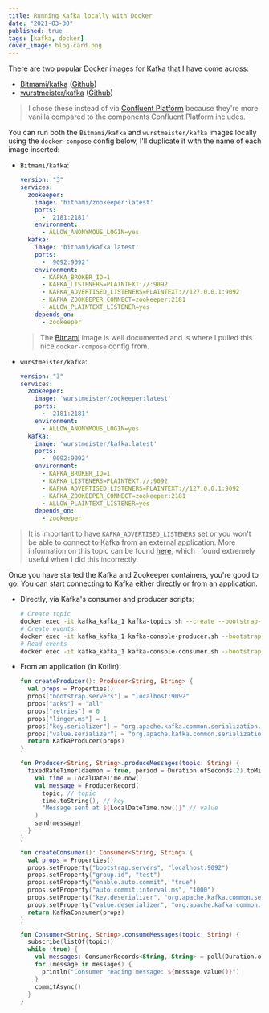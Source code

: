 ```yaml
---
title: Running Kafka locally with Docker
date: "2021-03-30"
published: true
tags: [kafka, docker]
cover_image: blog-card.png
---
```


There are two popular Docker images for Kafka that I have come across:

- [Bitmami/kafka](https://hub.docker.com/r/bitnami/kafka/) ([Github](https://github.com/bitnami/bitnami-docker-kafka))
- [wurstmeister/kafka](https://hub.docker.com/r/wurstmeister/kafka/) ([Github](https://github.com/wurstmeister/kafka-docker))

> I chose these instead of via [Confluent Platform](https://docs.confluent.io/platform/current/quickstart/ce-docker-quickstart.html) because they're more vanilla compared to the components Confluent Platform includes.

You can run both the `Bitmami/kafka` and `wurstmeister/kafka` images locally using the `docker-compose` config below, I'll duplicate it with the name of each image inserted:

- `Bitmami/kafka`:

  ```yml
  version: "3"
  services:
    zookeeper:
      image: 'bitnami/zookeeper:latest'
      ports:
        - '2181:2181'
      environment:
        - ALLOW_ANONYMOUS_LOGIN=yes
    kafka:
      image: 'bitnami/kafka:latest'
      ports:
        - '9092:9092'
      environment:
        - KAFKA_BROKER_ID=1
        - KAFKA_LISTENERS=PLAINTEXT://:9092
        - KAFKA_ADVERTISED_LISTENERS=PLAINTEXT://127.0.0.1:9092
        - KAFKA_ZOOKEEPER_CONNECT=zookeeper:2181
        - ALLOW_PLAINTEXT_LISTENER=yes
      depends_on:
        - zookeeper
  ```

  > The [Bitnami](https://github.com/bitnami/bitnami-docker-kafka) image is well documented and is where I pulled this nice `docker-compose` config from.

- `wurstmeister/kafka`:

  ```yml
  version: "3"
  services:
    zookeeper:
      image: 'wurstmeister/zookeeper:latest'
      ports:
        - '2181:2181'
      environment:
        - ALLOW_ANONYMOUS_LOGIN=yes
    kafka:
      image: 'wurstmeister/kafka:latest'
      ports:
        - '9092:9092'
      environment:
        - KAFKA_BROKER_ID=1
        - KAFKA_LISTENERS=PLAINTEXT://:9092
        - KAFKA_ADVERTISED_LISTENERS=PLAINTEXT://127.0.0.1:9092
        - KAFKA_ZOOKEEPER_CONNECT=zookeeper:2181
        - ALLOW_PLAINTEXT_LISTENER=yes
      depends_on:
        - zookeeper
  ```

> It is important to have `KAFKA_ADVERTISED_LISTENERS` set or you won't be able to connect to Kafka from an external application. More information on this topic can be found [here](https://www.confluent.io/blog/kafka-client-cannot-connect-to-broker-on-aws-on-docker-etc/), which I found extremely useful when I did this incorrectly.

Once you have started the Kafka and Zookeeper containers, you're good to go. You can start connecting to Kafka either directly or from an application.

- Directly, via Kafka's consumer and producer scripts:

  ```bash
  # Create topic
  docker exec -it kafka_kafka_1 kafka-topics.sh --create --bootstrap-server kafka:9092 --topic my-topic
  # Create events
  docker exec -it kafka_kafka_1 kafka-console-producer.sh --bootstrap-server kafka:9092 --topic my-topic
  # Read events
  docker exec -it kafka_kafka_1 kafka-console-consumer.sh --bootstrap-server kafka:9092 --topic my-topic --from-beginning
  ```

- From an application (in Kotlin):

    ```kotlin
    fun createProducer(): Producer<String, String> {
      val props = Properties()
      props["bootstrap.servers"] = "localhost:9092"
      props["acks"] = "all"
      props["retries"] = 0
      props["linger.ms"] = 1
      props["key.serializer"] = "org.apache.kafka.common.serialization.StringSerializer"
      props["value.serializer"] = "org.apache.kafka.common.serialization.StringSerializer"
      return KafkaProducer(props)
    }

    fun Producer<String, String>.produceMessages(topic: String) {
      fixedRateTimer(daemon = true, period = Duration.ofSeconds(2).toMillis()) {
        val time = LocalDateTime.now()
        val message = ProducerRecord(
          topic, // topic
          time.toString(), // key
          "Message sent at ${LocalDateTime.now()}" // value
        )
        send(message)
      }
    }

    fun createConsumer(): Consumer<String, String> {
      val props = Properties()
      props.setProperty("bootstrap.servers", "localhost:9092")
      props.setProperty("group.id", "test")
      props.setProperty("enable.auto.commit", "true")
      props.setProperty("auto.commit.interval.ms", "1000")
      props.setProperty("key.deserializer", "org.apache.kafka.common.serialization.StringDeserializer")
      props.setProperty("value.deserializer", "org.apache.kafka.common.serialization.StringDeserializer")
      return KafkaConsumer(props)
    }

    fun Consumer<String, String>.consumeMessages(topic: String) {
      subscribe(listOf(topic))
      while (true) {
        val messages: ConsumerRecords<String, String> = poll(Duration.ofMillis(5000))
        for (message in messages) {
          println("Consumer reading message: ${message.value()}")
        }
        commitAsync()
      }
    }
    ```